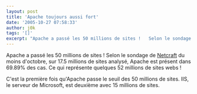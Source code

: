 ```yaml
---
layout: post
title: 'Apache toujours aussi fort'
date: '2005-10-27 07:58:33'
author: j0k
tags: '[]'
excerpt: "Apache a passé les 50 millions de sites !   Selon le sondage de [Netcraft](http://news.netcraft.com/archives/2005/10/04/october_2005_web_server_survey.html) du moins d'octobre, sur 17.5 millions de sites analysé, Apache est présent dans 69.89% des cas. Ce qui représente quelques 52 millions de sites webs !  \n  \nC'est la première fois qu'Apache      …"
---
```


Apache a passé les 50 millions de sites !   Selon le sondage de [Netcraft](http://news.netcraft.com/archives/2005/10/04/october_2005_web_server_survey.html) du moins d'octobre, sur 17.5 millions de sites analysé, Apache est présent dans 69.89% des cas. Ce qui représente quelques 52 millions de sites webs !

C'est la première fois qu'Apache passe le seuil des 50 millions de sites.   IIS, le serveur de Microsoft, est deuxième avec 15 millions de sites.
